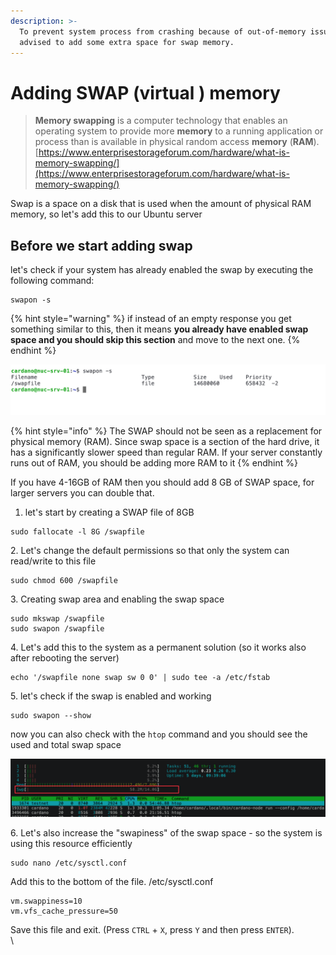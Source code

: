 ```yaml
---
description: >-
  To prevent system process from crashing because of out-of-memory issues it is
  advised to add some extra space for swap memory.
---
```


# Adding SWAP (virtual ) memory

> **Memory swapping** is a computer technology that enables an operating system to provide more **memory** to a running application or process than is available in physical random access **memory** (**RAM**).\
> [https://www.enterprisestorageforum.com/hardware/what-is-memory-swapping/](https://www.enterprisestorageforum.com/hardware/what-is-memory-swapping/)

Swap is a space on a disk that is used when the amount of physical RAM memory, so let's add this to our Ubuntu server

## Before we start adding swap

let's check if your system has already enabled the swap by executing the following command:

```
swapon -s
```

{% hint style="warning" %}
if instead of an empty response you get something similar to this, then it means **you already have enabled swap space and you should skip this section** and move to the next one.
{% endhint %}

![Example of enabled swap](<.gitbook/assets/image (28).png>)

{% hint style="info" %}
The SWAP should not be seen as a replacement for physical memory (RAM). Since swap space is a section of the hard drive, it has a significantly slower speed than regular RAM. If your server constantly runs out of RAM, you should be adding more RAM to it
{% endhint %}

If you have 4-16GB of RAM then you should add 8 GB of SWAP space, for larger servers you can double that.

1. let's start by creating a SWAP file of 8GB

```
sudo fallocate -l 8G /swapfile
```

2\. Let's change the default permissions so that only the system can read/write to this file

```
sudo chmod 600 /swapfile
```

3\. Creating swap area and enabling the swap space

```
sudo mkswap /swapfile
sudo swapon /swapfile
```

4\. Let's add this to the system as a permanent solution (so it works also after rebooting the server)

```
echo '/swapfile none swap sw 0 0' | sudo tee -a /etc/fstab
```

5\. let's check if the swap is enabled and working

```
sudo swapon --show
```

now you can also check with the  `htop` command and you should see the used and total swap space

![](<.gitbook/assets/CleanShot 2021-04-07 at 23.08.17 (1).png>)

6\. Let's also increase the "swapiness" of the swap space - so the system is using this resource efficiently&#x20;

```
sudo nano /etc/sysctl.conf
```

Add this to the bottom of the file. /etc/sysctl.conf

```
vm.swappiness=10
vm.vfs_cache_pressure=50
```

Save this file and exit. (Press `CTRL` + `X`, press `Y` and then press `ENTER`).\
\








